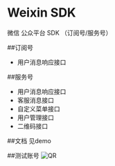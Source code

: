 Weixin SDK
======
微信 公众平台 SDK （订阅号/服务号）


##订阅号
* 用户消息响应接口


##服务号
* 用户消息响应接口
* 客服消息接口
* 自定义菜单接口
* 用户管理接口
* 二维码接口


##文档
见demo

##测试账号
![QR](http://mmbiz.qpic.cn/mmbiz/7YOXna1VLtwmgqEf41BuBUmTJHmnAuMotiatfAtvcR4FfvIYuwDkKedefkWicTEdsERmJXuuAHu8qNmdb9HB31mw/0)

